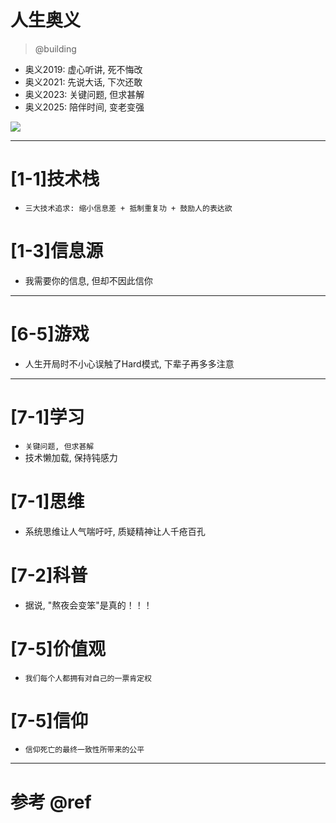 # 人生奥义

> @building

- 奥义2019: 虚心听讲, 死不悔改
- 奥义2021: 先说大话, 下次还敢
- 奥义2023: 关键问题, 但求甚解
- 奥义2025: 陪伴时间, 变老变强

![](https://luo0412.oss-cn-hangzhou.aliyuncs.com/1719072841122-NCD27bkAHNrP-image.png)

---

# [1-1]技术栈

- `三大技术追求: 缩小信息差 + 抵制重复功 + 鼓励人的表达欲`

# [1-3]信息源

- 我需要你的信息, 但却不因此信你

---

# [6-5]游戏

- 人生开局时不小心误触了Hard模式, 下辈子再多多注意

---

# [7-1]学习

- `关键问题, 但求甚解`
- 技术懒加载, 保持钝感力

# [7-1]思维

- 系统思维让人气喘吁吁, 质疑精神让人千疮百孔

# [7-2]科普

- 据说, "熬夜会变笨"是真的！！！

# [7-5]价值观

- `我们每个人都拥有对自己的一票肯定权`

# [7-5]信仰

- `信仰死亡的最终一致性所带来的公平`

---

# 参考 @ref

